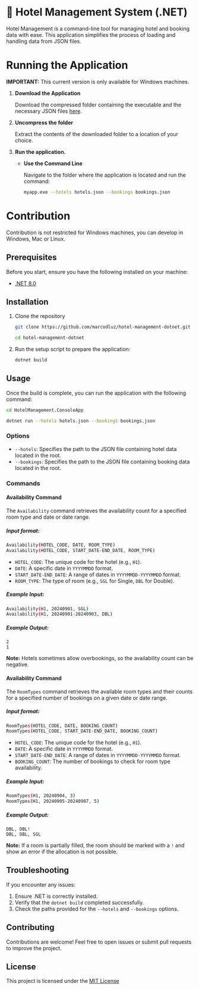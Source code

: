 # 🏨 Hotel Management System (.NET)

Hotel Management is a command-line tool for managing hotel and booking data with ease. This application simplifies the process of loading and handling data from JSON files.

# Running the Application

**IMPORTANT:** This current version is only available for Windows machines.

1.  **Download the Application**

    Download the compressed folder containing the executable and the necessary JSON files [here]().

2.  **Uncompress the folder**

    Extract the contents of the downloaded folder to a location of your choice.

3.  **Run the application.**

    - **Use the Command Line**

      Navigate to the folder where the application is located and run the command:

      ```bash
      myapp.exe --hotels hotels.json --bookings bookings.json
      ```

# Contribution

Contribution is not restricted for Windows machines, you can develop in Windows, Mac or Linux.

## Prerequisites

Before you start, ensure you have the following installed on your machine:

- [.NET 8.0](https://dotnet.microsoft.com/en-us/download)

## Installation

1. Clone the repository

   ```bash
   git clone https://github.com/marcodluz/hotel-management-dotnet.git

   cd hotel-management-dotnet
   ```

2. Run the setup script to prepare the application:

   ```bash
   dotnet build
   ```

## Usage

Once the build is complete, you can run the application with the following command:

```bash
cd HotelManagement.ConsoleApp

dotnet run --hotels hotels.json --bookings bookings.json
```

### Options

- `--hotels`: Specifies the path to the JSON file containing hotel data located in the root.
- `--bookings`: Specifies the path to the JSON file containing booking data located in the root.

### Commands

#### Availability Command

The `Availability` command retrieves the availability count for a specified room type and date or date range.

##### Input format:

```bash
Availability(HOTEL_CODE, DATE, ROOM_TYPE)
Availability(HOTEL_CODE, START_DATE-END_DATE, ROOM_TYPE)
```

- `HOTEL_CODE`: The unique code for the hotel (e.g., `H1`).
- `DATE`: A specific date in `YYYYMMDD` format.
- `START_DATE-END_DATE`: A range of dates in `YYYYMMDD-YYYYMMDD` format.
- `ROOM_TYPE`: The type of room (e.g., `SGL` for Single, `DBL` for Double).

##### Example Input:

```bash
Availability(H1, 20240901, SGL)
Availability(H1, 20240901-20240903, DBL)
```

##### Example Output:

```
2
1
```

**Note:** Hotels sometimes allow overbookings, so the availability count can be negative.

#### Availability Command

The `RoomTypes` command retrieves the available room types and their counts for a specified number of bookings on a given date or date range.

##### Input format:

```bash
RoomTypes(HOTEL_CODE, DATE, BOOKING_COUNT)
RoomTypes(HOTEL_CODE, START_DATE-END_DATE, BOOKING_COUNT)
```

- `HOTEL_CODE`: The unique code for the hotel (e.g., `H1`).
- `DATE`: A specific date in `YYYYMMDD` format.
- `START_DATE-END_DATE`: A range of dates in `YYYYMMDD-YYYYMMDD` format.
- `BOOKING_COUNT`: The number of bookings to check for room type availability.

##### Example Input:

```bash
RoomTypes(H1, 20240904, 3)
RoomTypes(H1, 20240905-20240907, 5)
```

##### Example Output:

```
DBL, DBL!
DBL, DBL, SGL
```

**Note:** If a room is partially filled, the room should be marked with a `!` and show an error if the allocation is not possible.

## Troubleshooting

If you encounter any issues:

1. Ensure .NET is correctly installed.
2. Verify that the `dotnet build` completed successfully.
3. Check the paths provided for the `--hotels` and `--bookings` options.

## Contributing

Contributions are welcome! Feel free to open issues or submit pull requests to improve the project.

## License

This project is licensed under the [MIT License](https://github.com/marcodluz/hotel-management-dotnet?tab=MIT-1-ov-file)
